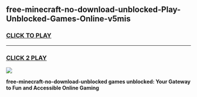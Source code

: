 
## free-minecraft-no-download-unblocked-Play-Unblocked-Games-Online-v5mis
<h3>
<a href="https://premium76.site?title=free-minecraft-no-download-unblocked&ref=25A">CLICK TO PLAY</a></h3>
<hr>

<h3>
<a href="https://premium76.site?title=free-minecraft-no-download-unblocked&ref=25A">CLICK 2 PLAY</a>
  
</h3>

<a href="https://premium76.site?title=free-minecraft-no-download-unblocked&ref=25A"><img src="https://clearcache.store/games.png"></a>


**free-minecraft-no-download-unblocked games unblocked: Your Gateway to Fun and Accessible Online Gaming**
